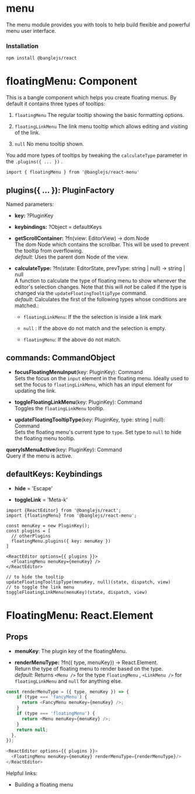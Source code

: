 # menu

The menu module provides you with tools to help build flexible and powerful menu user interface.

### Installation

```
npm install @banglejs/react
```

# floatingMenu: Component

This is a bangle component which helps you create floating menus. By default it contains three types of tooltips:

1. `floatingMenu` The regular tooltip showing the basic formatting options.

2. `floatingLinkMenu` The link menu tooltip which allows editing and visiting of the link.

3. `null` No menu tooltip shown.

You add more types of tooltips by tweaking the `calculateType` parameter in the `.plugins({ ... })` .

```
import { floatingMenu } from '@banglejs/react-menu'
```

## plugins({ ... }): PluginFactory

Named parameters:

- **key:** ?PluginKey

- **keybindings:** ?Object = defaultKeys

- **getScrollContainer:** ?fn(view: EditorView) -> dom.Node\
  The dom Node which contains the scrollbar. This will be used to prevent the tooltip from overflowing.\
  _default:_ Uses the parent dom Node of the view.

- **calculateType:** ?fn(state: EditorState, prevType: string | null) -> string | null\
  A function to calculate the type of floating menu to show whenever the editor's selection changes. Note that this will _not_ be called if the type is changed via the `updateFloatingTooltipType` command. \
  _default_: Calculates the first of the following types whose conditions are matched.:

  - `floatingLinkMenu`: If the the selection is inside a link mark

  - `null` : If the above do not match and the selection is empty.

  - `floatingMenu`: If the above do not match.

## commands: CommandObject

- **focusFloatingMenuInput**(key: PluginKey): Command\
  Sets the focus on the `input` element in the floating menu. Ideally used to set the focus to `floatingLinkMenu`, which has an input element for updating the link.

- **toggleFloatingLinkMenu**(key: PluginKey): Command\
  Toggles the `floatingLinkMenu` tooltip.

- **updateFloatingTooltipType**(key: PluginKey, type: string | null): Command\
  Sets the floating menu's current type to `type`. Set type to `null` to hide the floating menu tooltip.

**queryIsMenuActive**(key: PluginKey): Command\
 Query if the menu is active.

## defaultKeys: Keybindings

- **hide** = 'Escape'

- **toggleLink** = 'Meta-k'

```
import {ReactEditor} from '@banglejs/react';
import {floatingMenu} from '@banglejs/react-menu';

const menuKey = new PluginKey();
const plugins = [
  // otherPlugins
  floatingMenu.plugins({ key: menuKey })
]

<ReactEditor options={{ plugins }}>
  <FloatingMenu menuKey={menuKey} />
</ReactEditor>

// to hide the tooltip
updateFloatingTooltipType(menuKey, null)(state, dispatch, view)
// to toggle the link menu
toggleFloatingLinkMenu(menuKey)(state, dispatch, view)
```

# FloatingMenu: React.Element

## Props

- **menuKey**: The plugin key of the floatingMenu.

- **renderMenuType:** ?fn({ type, menuKey}) -> React.Element. \
  Return the type of floating menu to render based on the type.\
  _default:_ Returns `<Menu />` for the type `floatingMenu` , `<LinkMenu />` for `floatingLinkMenu` and `null` for anything else.

```js
const renderMenuType = ({ type, menuKey }) => {
    if (type === 'fancyMenu') {
      return <FancyMenu menuKey={menuKey} />;
    }
    if (type === 'floatingMenu') {
      return <Menu menuKey={menuKey} />;
    }
    return null;
  },
});

<ReactEditor options={{ plugins }}>
  <FloatingMenu menuKey={menuKey} renderMenuType={renderMenuType}/>
</ReactEditor>
```

Helpful links:

- Building a floating menu
